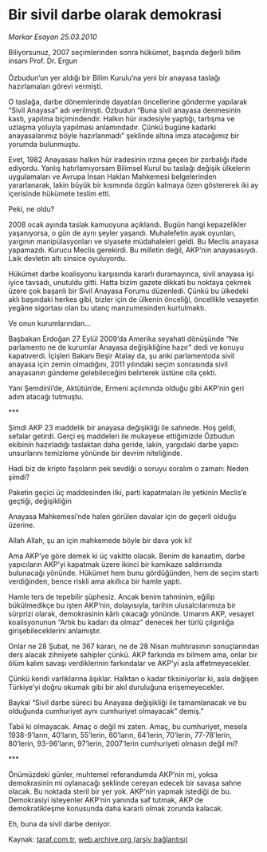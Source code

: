 # Bir sivil darbe olarak demokrasi

*Markar Esayan 25.03.2010*

<div class="yazi"><p>Biliyorsunuz, 2007 seçimlerinden sonra hükümet, başında değerli bilim insanı Prof. Dr. Ergun <br/><br/>Özbudun’un yer aldığı bir Bilim Kurulu’na yeni bir anayasa taslağı hazırlamaları görevi vermişti. </p>
<p>O taslağa, darbe dönemlerinde dayatılan öncellerine gönderme yapılarak “Sivil Anayasa” adı verilmişti. Özbudun “Buna sivil anayasa denmesinin kastı, yapılma biçimindendir. Halkın hür iradesiyle yaptığı, tartışma ve uzlaşma yoluyla yapılması anlamındadır. Çünkü bugüne kadarki anayasalarımız böyle hazırlanmadı” şeklinde altına imza atacağımız bir yorumda bulunmuştu.</p>
<p>Evet, 1982 Anayasası halkın hür iradesinin ırzına geçen bir zorbalığı ifade ediyordu. Yanlış hatırlamıyorsam Bilimsel Kurul bu taslağı değişik ülkelerin uygulamaları ve Avrupa İnsan Hakları Mahkemesi belgelerinden yararlanarak, lakin büyük bir kısmında özgün kalmaya özen göstererek iki ay içerisinde hükümete teslim etti.</p>
<p>Peki, ne oldu?</p>
<p>2008 ocak ayında taslak kamuoyuna açıklandı. Bugün hangi kepazelikler yaşanıyorsa, o gün de aynı şeyler yaşandı. Muhalefetin ayak oyunları, yargının manipülasyonları ve siyasete müdahaleleri geldi. Bu Meclis anayasa yapamazdı. Kurucu Meclis gerekirdi. Bu milletin değil, AKP’nin anayasasıydı. Laik devletin altı sinsice oyuluyordu.</p>
<p>Hükümet darbe koalisyonu karşısında kararlı duramayınca, sivil anayasa işi iyice tavsadı, unutuldu gitti. Hatta bizim gazete dikkati bu noktaya çekmek üzere çok başarılı bir Sivil Anayasa Forumu düzenledi. Çünkü bu ülkedeki aklı başındaki herkes gibi, bizler için de ülkenin önceliği, öncellikle vesayetin yegâne sigortası olan bu utanç manzumesinden kurtulmaktı.</p>
<p>Ve onun kurumlarından…</p>
<p>Başbakan Erdoğan 27 Eylül 2009’da Amerika seyahati dönüşünde “Ne parlamento ne de kurumlar Anayasa değişikliğine hazır” dedi ve konuyu kapatıverdi. İçişleri Bakanı Beşir Atalay da, şu anki parlamentoda sivil anayasa için zemin olmadığını, 2011 yılındaki seçim sonrasında sivil anayasanın gündeme gelebileceğini belirterek üstüne cila çekti.</p>
<p>Yani Şemdinli’de, Aktütün’de, Ermeni açılımında olduğu gibi AKP’nin geri adım atacağı tutmuştu.</p>
<p>***</p>
<p>Şimdi AKP 23 maddelik bir anayasa değişikliği ile sahnede. Hoş geldi, sefalar getirdi. Gerçi eş maddeleri ile mukayese ettiğimizde Özbudun ekibinin hazırladığı taslaktan daha geride, lakin, yargıdaki darbe yapıcı unsurlarını temizleme yönünde bir devrim niteliğinde.</p>
<p>Hadi biz de kripto faşoların pek sevdiği o soruyu soralım o zaman: Neden şimdi? </p>
<p>Paketin geçici üç maddesinden ilki, parti kapatmaları ile yetkinin Meclis’e geçtiği, değişikliğin </p>
<p>Anayasa Mahkemesi’nde halen görülen davalar için de geçerli olduğu üzerine.</p>
<p>Allah Allah, şu an için mahkemede böyle bir dava yok ki!</p>
<p>Ama AKP’ye göre demek ki üç vakitte olacak. Benim de kanaatim, darbe yapıcıların AKP’yi kapatmak üzere ikinci bir kamikaze saldırısında bulunacağı yönünde. Hükümet hem bunu gördüğünden, hem de seçim startı verdiğinden, bence riskli ama akıllıca bir hamle yaptı.</p>
<p>Hamle ters de tepebilir şüphesiz. Ancak benim tahminim, eğilip bükülmedikçe bu işten AKP’nin, dolayısıyla, tarihin ulusalcılarımıza bir sürprizi olarak, demokrasinin kârlı çıkacağı yönünde. Umarım AKP, vesayet koalisyonunun “Artık bu kadarı da olmaz” denecek her türlü çılgınlığa girişebileceklerini anlamıştır. </p>
<p>Onlar ne 28 Şubat, ne 367 kararı, ne de 28 Nisan muhtırasının sonuçlarından ders alacak zihniyete sahipler çünkü. AKP farkında mı bilmem ama, onlar bir ölüm kalım savaşı verdiklerinin farkındalar ve AKP’yi asla affetmeyecekler.</p>
<p>Çünkü kendi varlıklarına âşıklar. Halktan o kadar tiksiniyorlar ki, asla değişen Türkiye’yi doğru okumak gibi bir akıl duruluğuna erişemeyecekler.</p>
<p>Baykal “Sivil darbe süreci bu Anayasa değişikliği ile tamamlanacak ve bu olduğunda cumhuriyet aynı cumhuriyet olmayacak” demiş.”</p>
<p>Tabii ki olmayacak. Amaç o değil mi zaten. Amaç, bu cumhuriyet, mesela 1938-9’ların, 40’ların, 55’lerin, 60’ların, 64’lerin, 70’lerin, 77-78’lerin, 80’lerin, 93-96’ların, 97’lerin, 2007’lerin cumhuriyeti olmasın değil mi?</p>
<p>***</p>
<p>Önümüzdeki günler, muhtemel referandumda AKP’nin mi, yoksa demokrasinin mi oylanacağı şeklinde cereyan edecek bir savaşa sahne olacak. Bu noktada steril bir yer yok. AKP’nin yapmak istediği de bu. Demokrasiyi isteyenler AKP’nin yanında saf tutmak, AKP de demokratikleşme konusunda daha kararlı olmak zorunda kalacak.</p>
<p>Eh, buna da sivil darbe deniyor.</p></div>

Kaynak: [taraf.com.tr](http://www.taraf.com.tr:80/makale/10602.htm), [web.archive.org (arşiv bağlantısı)](http://web.archive.org/web/20100329000315/http://www.taraf.com.tr:80/makale/10602.htm)
